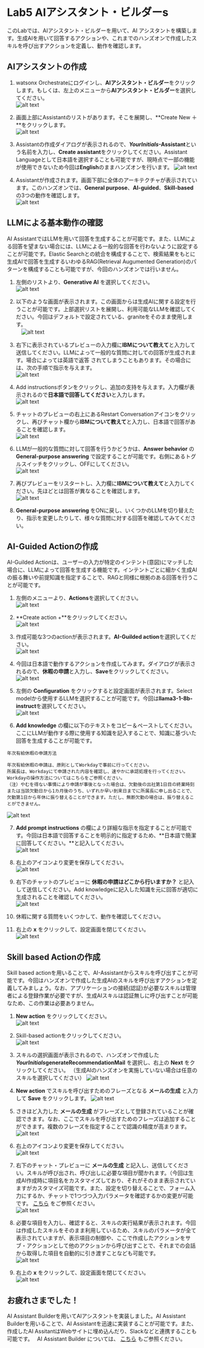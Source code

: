 # Lab5 AIアシスタント・ビルダーs

このLabでは、AIアシスタント・ビルダーを用いて、AI アシスタントを構築します。生成AIを用いて回答するアクションや、これまでのハンズオンで作成したスキルを呼び出すアクションを定義し、動作を確認します。

## AIアシスタントの作成

 1. watsonx Orchestrateにログインし、**AIアシスタント・ビルダー**をクリックします。もしくは、左上のメニューから**AIアシスタント・ビルダー**を選択してください。  
![alt text](lab5_AIAssistant_images/image.png)
 
 2. 画面上部にAssistantのリストがあります。そこを展開し、**Create New ＋**をクリックします。  
![alt text](lab5_AIAssistant_images/image-1.png)
 
 6. Assistantの作成ダイアログが表示されるので、***YourInitials*-Assistant**という名前を入力し、**Create assistant**をクリックしてください。Assistant Languageとして日本語を選択することも可能ですが、現時点で一部の機能が使用できないため今回は**English**のままハンズオンを行います。
 ![alt text](lab5_images/image-2.png)

 7. Assistantが作成されます。画面下部に全体のアーキテクチャが表示されています。このハンズオンでは、**General purpose**、**AI-guided**、**Skill-based**の3つの動作を確認します。      
 ![alt text](lab5_images/image-3.png)

## LLMによる基本動作の確認
AI AssistantではLLMを用いて回答を生成することが可能です。また、LLMによる回答を望まない場合には、LLMによる一般的な回答を行わないように設定することが可能です。Elastic Searchとの統合を構成することで、検索結果をもとに生成AIで回答を生成するいわゆるRAG(Retrieval Augumented Generation)のパターンを構成することも可能ですが、今回のハンズオンでは行いません。

 1. 左側のリストより、**Generative AI** を選択してください。   
 ![alt text](lab5_images/image-4.png)
 
 2. 以下のような画面が表示されます。この画面からは生成AIに関する設定を行うことが可能です。上部選択リストを展開し、利用可能なLLMを確認してください。今回はデフォルトで設定されている、graniteをそのまま使用します。  
 　![alt text](lab5_AIAssistant_images/image-2.png)
 
 3. 右下に表示されているプレビューの入力欄に**IBMについて教えて**と入力して送信してください。LLMによって一般的な質問に対しての回答が生成されます。場合によっては英語で返答
 されてしまうこともあります。その場合には、次の手順で指示を与えます。  
 ![alt text](lab5_AIAssistant_images/image-3.png)

 4. Add instructionsボタンをクリックし、追加の支持を与えます。入力欄が表示されるので**日本語で回答してください**と入力します。  
 ![alt text](lab5_AIAssistant_images/image-6.png)

 5. チャットのプレビューの右上にあるRestart Conversationアイコンをクリックし、再びチャット欄から**IBMについて教えて**と入力し、日本語で回答があることを確認します。  
 ![alt text](lab5_AIAssistant_images/image-5.png)

 4. LLMが一般的な質問に対して回答を行うかどうかは、**Answer behavior** の **General-purpose answering** で設定することが可能です。右側にあるトグルスイッチをクリックし、OFFにしてください。  
 ![alt text](lab5_images/image-7.png)
 
 5. 再びプレビューをリスタートし、入力欄に**IBMについて教えて**と入力してください。先ほどとは回答が異なることを確認します。  
 ![alt text](lab5_images/image-8.png)
 
 6. **General-purpose answering** をONに戻し、いくつかのLLMを切り替えたり、指示を変更したりして、様々な質問に対する回答を確認してみてください。  


## AI-Guided Actionの作成
AI-Guilded Actionは、ユーザーの入力が特定のインテント(意図)にマッチした場合に、LLMによって回答を生成する機能です。インテントごとに細かく生成AIの振る舞いや前提知識を指定することで、RAGと同様に根拠のある回答を行うことが可能です。

 1. 左側のメニューより、**Actions**を選択してください。    
 ![alt text](lab5_AIAssistant_images/image-7.png)
 
 2. **Create action +**をクリックしてください。    
 ![alt text](lab5_images/image-11.png)
 
 3. 作成可能な3つのactionが表示されます。**AI-Guilded action**を選択してください。  
 ![alt text](lab5_images/image-12.png)
 
 4. 今回は日本語で動作するアクションを作成してみます。ダイアログが表示されるので、**休暇の申請**と入力し、**Save**をクリックしてください。   
 ![alt text](lab5_images/image-13.png)
 
 5. 左側の **Configuration** をクリックすると設定画面が表示されます。Select modelから使用するLLMを選択することが可能です。今回は**llama3-1-8b-instruct**を選択してください。  
 ![alt text](lab5_AIAssistant_images/image-8.png)
 
 6. **Add knowledge** の欄に以下のテキストをコピー＆ペーストしてください。ここにLLMが動作する際に使用する知識を記入することで、知識に基づいた回答を生成することが可能です。  
 ```
 年次有給休暇の申請方法
 
 年次有給休暇の申請は、原則としてWorkdayで事前に行ってください。
 所属長は、Workdayにて申請された内容を確認し、速やかに承認処理を行ってください。Workdayの操作方法についてはこちらをご参照ください。
 （注）やむを得ない事情により申請が事後となった場合は、欠勤後の出社第1日目の終業時刻または当該欠勤日から1カ月後のうち、いずれか早い到来日までに所属長に申し出ることで、欠勤第1日から年休に振り替えることができます。ただし、無断欠勤の場合は、振り替えることができません。
 ```
 ![alt text](lab5_images/image-15.png)
 
 7. **Add prompt instructions** の欄により詳細な指示を指定することが可能です。今回は日本語で回答することを明示的に指定するため、**日本語で簡潔に回答してください。**と記入してください。  
 ![alt text](lab5_images/image-16.png)
 
 8. 右上のアイコンより変更を保存してください。  
 ![alt text](lab5_images/image-17.png)
 
 8. 右下のチャットのプレビューに **休暇の申請はどこから行いますか？** と記入して送信してください。Add knowledgeに記入した知識を元に回答が適切に生成されることを確認してください。  
 ![alt text](lab5_images/image-18.png)
 
 9. 休暇に関する質問をいくつかして、動作を確認してください。
 
 10. 右上の **x** をクリックして、設定画面を閉じてください。  
 ![alt text](lab5_images/image-19.png)


## Skill based Actionの作成
Skill based actionを用いることで、AI-Assistantからスキルを呼び出すことが可能です。今回はハンズオンで作成した生成AIのスキルを呼び出すアクションを定義してみましょう。なお、アプリケーションの接続(認証)が必要なスキルは管理者による登録作業が必要ですが、生成AIスキルは認証無しに呼び出すことが可能なため、この作業は必要ありません。

 1. **New action** をクリックしてください。  
 ![alt text](lab5_images/image-20.png)
 
 2. Skill-based actionをクリックしてください。  
 ![alt text](lab5_images/image-21.png)
 
 3. スキルの選択画面が表示されるので、ハンズオンで作成した ***YourInitials*generateRecommendationMail** を選択し、右上の **Next** をクリックしてください。 （生成AIのハンズオンを実施していない場合は任意のスキルを選択してください） 
 ![alt text](lab5_AIAssistant_images/image-9.png)
 
 4. **New action** でスキルを呼び出すためのフレーズとなる **メールの生成** と入力して **Save** をクリックします。
![alt text](lab5_AIAssistant_images/image-10.png)
 
 5. さきほど入力した **メールの生成** がフレーズとして登録されていることが確認できます。なお、ここでスキルを呼び出すためのフレーズは追加することができます。複数のフレーズを指定することで認識の精度が高まります。
![alt text](lab5_AIAssistant_images/image-11.png)
 
 6. 右上のアイコンより変更を保存してください。  
 ![alt text](lab5_images/image-17.png)
 
 7. 右下のチャット・プレビューに **メールの生成** と記入し、送信してください。スキルが呼び出され、呼び出しに必要な項目が聞かれます。（今回は生成AI作成時に項目名をカスタマイズしており、それがそのまま表示されていますがカスタマイズ可能です。また、設定を切り替えることで、フォーム入力にするか、チャットで1つづつ入力パラメータを確認するかの変更が可能です。
 <a href="https://www.ibm.com/docs/ja/watsonx/watson-orchestrate/current?topic=actions-defining-how-interact-skill-in-conversation#configuring-multi-turn-conversations" target="_blank" rel="noopener noreferrer">こちら</a>
 をご参照ください。  
![alt text](lab5_AIAssistant_images/image-13.png)
 8. 必要な項目を入力し、確認すると、スキルの実行結果が表示されます。今回は作成したスキルをそのまま利用しているため、スキルのパラメータが全て表示されていますが、表示項目の制御や、ここで作成したアクションをサブ・アクションとして他のアクションから呼び出すことで、それまでの会話から取得した項目を自動的に引き渡すことなども可能です。      
![alt text](lab5_AIAssistant_images/image-14.png)

 
 6. 右上の **x** をクリックして、設定画面を閉じてください。  
 ![alt text](lab5_images/image-19.png)

## お疲れさまでした！
AI Assistant Builderを用いてAIアシスタントを実装しました。AI Assistant Builderを用いることで、AI Assistantを迅速に実装することが可能です。また、作成したAI AssitantはWebサイトに埋め込んだり、Slackなどと連携することも可能です。　
AI Assistant Builder については、
<a href="https://www.ibm.com/docs/ja/watsonx/watson-orchestrate/current?topic=building-ai-assistants" target="_blank" rel="noopener noreferrer">こちら</a>
もご参照ください。
